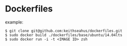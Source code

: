 # Dockerfiles

example:

```
$ git clone git@github.com:keithseahus/dockerfiles.git
$ sudo docker build ./dockerfiles/base/ubuntu/14.04lts
$ sudo docker run -i -t <IMAGE ID> zsh
```
